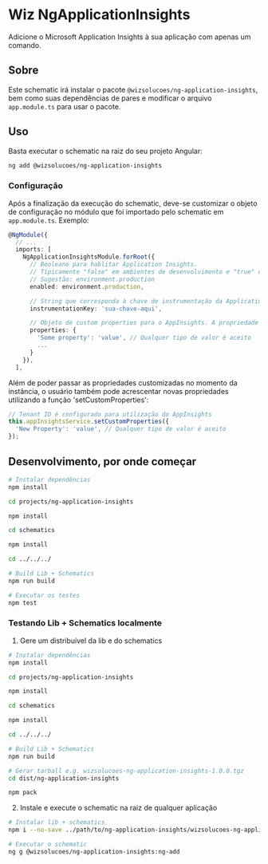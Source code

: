 # Wiz NgApplicationInsights

Adicione o Microsoft Application Insights à sua aplicação com apenas um comando. 


## Sobre
Este schematic irá instalar o pacote `@wizsolucoes/ng-application-insights`, bem como suas dependências de pares e modificar o arquivo `app.module.ts` para usar o pacote.

## Uso
Basta executar o schematic na raiz do seu projeto Angular:
```bash
ng add @wizsolucoes/ng-application-insights
```

### Configuração
Após a finalização da execução do schematic, deve-se customizar o objeto de configuração no módulo que foi importado pelo schematic em `app.module.ts`. Exemplo:

```typescript
@NgModule({
  // ...
  imports: [
    NgApplicationInsightsModule.forRoot({
      // Booleano para hablitar Application Insights.
      // Típicamente "false" em ambientes de desenvolvimento e "true" em ambientes de produção.
      // Sugestão: environment.production
      enabled: environment.production,

      // String que corresponda à chave de instrumentação da Application Insights.
      instrumentationKey: 'sua-chave-aqui',

      // Objeto de custom properties para o AppInsights. A propriedade é opcional.
      properties: {
        'Some property': 'value', // Qualquer tipo de valor é aceito
        ...
      }
    }),
  ],
```

Além de poder passar as propriedades customizadas no momento da instância, o usuário também pode
acrescentar novas propriedades utilizando a função 'setCustomProperties':

```typescript
// Tenant ID é configurado para utilização do AppInsights
this.appInsightsService.setCustomProperties({
  'New Property': 'value', // Qualquer tipo de valor é aceito
});

```

## Desenvolvimento, por onde começar

```bash
# Instalar dependências
npm install

cd projects/ng-application-insights

npm install

cd schematics

npm install

cd ../../../

# Build Lib + Schematics
npm run build

# Executar os testes
npm test
```

### Testando Lib + Schematics localmente

1. Gere um distribuível da lib e do schematics

```bash
# Instalar dependências
npm install

cd projects/ng-application-insights

npm install

cd schematics

npm install

cd ../../../

# Build Lib + Schematics
npm run build

# Gerar tarball e.g. wizsolucoes-ng-application-insights-1.0.0.tgz
cd dist/ng-application-insights

npm pack
```

2. Instale e execute o schematic na raiz de qualquer aplicação
```bash
# Instalar lib + schematics
npm i --no-save ../path/to/ng-application-insights/wizsolucoes-ng-application-insights-x.x.x.tgz # substitue x.x.x é a versão em projects/ng-application-insights/package.json

# Executar o schematic
ng g @wizsolucoes/ng-application-insights:ng-add
```
